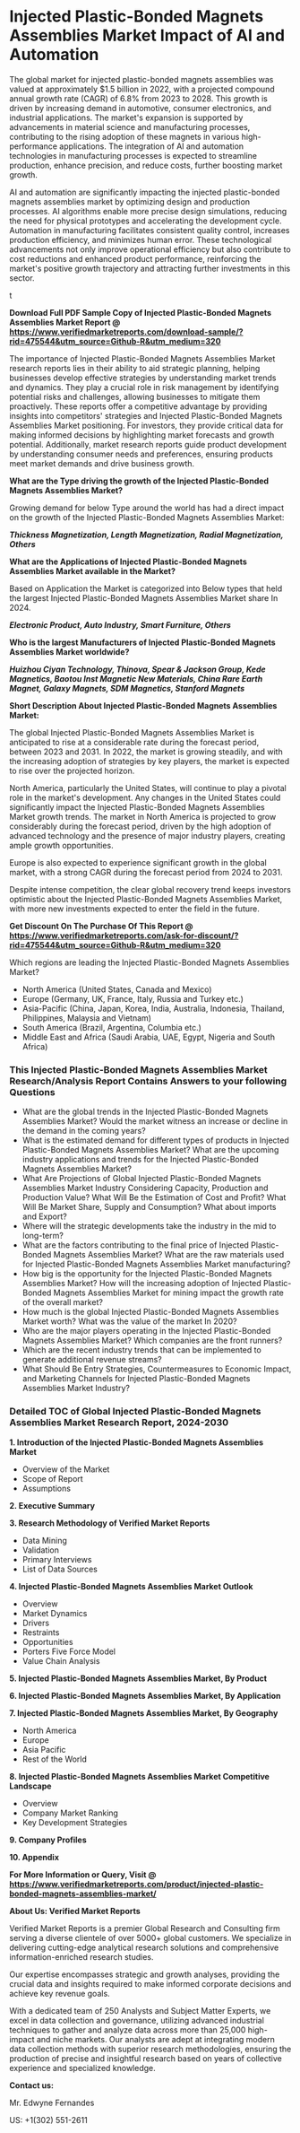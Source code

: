 <meta name="title" content="Global Injected Plastic-Bonded Magnets Assemblies Market Impact of AI and Automation"><meta name="description" content="The global market for injected plastic-bonded magnets assemblies was valued at approximately $1.5 billion in 2022, with a projected compound annual growth rate (CAGR) "><meta name="title" content="Injected Plastic-Bonded Magnets Assemblies Market Size, Share, Scope, Trends, Growth, Opportunities, Analysis, Forecast"><h1>Injected Plastic-Bonded Magnets Assemblies Market Impact of AI and Automation</h1><p>The global market for injected plastic-bonded magnets assemblies was valued at approximately $1.5 billion in 2022, with a projected compound annual growth rate (CAGR) of 6.8% from 2023 to 2028. This growth is driven by increasing demand in automotive, consumer electronics, and industrial applications. The market's expansion is supported by advancements in material science and manufacturing processes, contributing to the rising adoption of these magnets in various high-performance applications. The integration of AI and automation technologies in manufacturing processes is expected to streamline production, enhance precision, and reduce costs, further boosting market growth.</p><p>AI and automation are significantly impacting the injected plastic-bonded magnets assemblies market by optimizing design and production processes. AI algorithms enable more precise design simulations, reducing the need for physical prototypes and accelerating the development cycle. Automation in manufacturing facilitates consistent quality control, increases production efficiency, and minimizes human error. These technological advancements not only improve operational efficiency but also contribute to cost reductions and enhanced product performance, reinforcing the market's positive growth trajectory and attracting further investments in this sector.</p>t</p><p id="" class=""><strong>Download Full PDF Sample Copy of Injected Plastic-Bonded Magnets Assemblies Market Report @ <a href="https://www.verifiedmarketreports.com/download-sample/?rid=475544&utm_source=Github-R&utm_medium=320" target="_blank">https://www.verifiedmarketreports.com/download-sample/?rid=475544&utm_source=Github-R&utm_medium=320</a></strong></p><p>The importance of&nbsp;Injected Plastic-Bonded Magnets Assemblies Market research reports lies in their ability to aid strategic planning, helping businesses develop effective strategies by understanding market trends and dynamics. They play a crucial role in risk management by identifying potential risks and challenges, allowing businesses to mitigate them proactively. These reports offer a competitive advantage by providing insights into competitors' strategies and Injected Plastic-Bonded Magnets Assemblies Market positioning. For investors, they provide critical data for making informed decisions by highlighting market forecasts and growth potential. Additionally, market research reports guide product development by understanding consumer needs and preferences, ensuring products meet market demands and drive business growth.</p><p><strong>What are the&nbsp;Type driving the growth of the Injected Plastic-Bonded Magnets Assemblies Market?</strong></p><p id="" class="">Growing demand for below Type around the world has had a direct impact on the growth of the Injected Plastic-Bonded Magnets Assemblies Market:</p><em><strong>Thickness Magnetization, Length Magnetization, Radial Magnetization, Others</strong></em></p><strong>What are the&nbsp;Applications&nbsp;of Injected Plastic-Bonded Magnets Assemblies Market available in the Market?</strong></p><p id="" class="">Based on Application the Market is categorized into Below types that held the largest Injected Plastic-Bonded Magnets Assemblies Market share In 2024.</p><em><strong>Electronic Product, Auto Industry, Smart Furniture, Others</strong></em></p><strong>Who is the largest Manufacturers of Injected Plastic-Bonded Magnets Assemblies Market worldwide?</strong></p><p><em><strong>Huizhou Ciyan Technology, Thinova, Spear & Jackson Group, Kede Magnetics, Baotou Inst Magnetic New Materials, China Rare Earth Magnet, Galaxy Magnets, SDM Magnetics, Stanford Magnets</strong></em></p><p id="" class=""><strong>Short Description About Injected Plastic-Bonded Magnets Assemblies Market:</strong></p><p>The global Injected Plastic-Bonded Magnets Assemblies Market is anticipated to rise at a considerable rate during the forecast period, between 2023 and 2031. In 2022, the market is growing steadily, and with the increasing adoption of strategies by key players, the market is expected to rise over the projected horizon.</p><p>North America, particularly the United States, will continue to play a pivotal role in the market's development. Any changes in the United States could significantly impact the Injected Plastic-Bonded Magnets Assemblies Market growth trends. The market in North America is projected to grow considerably during the forecast period, driven by the high adoption of advanced technology and the presence of major industry players, creating ample growth opportunities.</p><p>Europe is also expected to experience significant growth in the global market, with a strong CAGR during the forecast period from 2024 to 2031.</p><p>Despite intense competition, the clear global recovery trend keeps investors optimistic about the Injected Plastic-Bonded Magnets Assemblies Market, with more new investments expected to enter the field in the future.</p><p id="" class=""><strong>Get Discount On The Purchase Of This Report @ <a href="https://www.verifiedmarketreports.com/ask-for-discount/?rid=475544&utm_source=Github-R&utm_medium=320" target="_blank">https://www.verifiedmarketreports.com/ask-for-discount/?rid=475544&utm_source=Github-R&utm_medium=320</a></strong></p>Which regions are leading the Injected Plastic-Bonded Magnets Assemblies Market?</p><ul><li>North America (United States, Canada and Mexico)</li><li>Europe (Germany, UK, France, Italy, Russia and Turkey etc.)</li><li>Asia-Pacific (China, Japan, Korea, India, Australia, Indonesia, Thailand, Philippines, Malaysia and Vietnam)</li><li>South America (Brazil, Argentina, Columbia etc.)</li><li>Middle East and Africa (Saudi Arabia, UAE, Egypt, Nigeria and South Africa)</li></ul><h3 id="" class="">This Injected Plastic-Bonded Magnets Assemblies Market Research/Analysis Report Contains Answers to your following Questions</h3><ul><li>What are the global trends in the Injected Plastic-Bonded Magnets Assemblies Market? Would the market witness an increase or decline in the demand in the coming years?</li><li>What is the estimated demand for different types of products in Injected Plastic-Bonded Magnets Assemblies Market? What are the upcoming industry applications and trends for the Injected Plastic-Bonded Magnets Assemblies Market?</li><li>What Are Projections of Global Injected Plastic-Bonded Magnets Assemblies Market Industry Considering Capacity, Production and Production Value? What Will Be the Estimation of Cost and Profit? What Will Be Market Share, Supply and Consumption? What about imports and Export?</li><li>Where will the strategic developments take the industry in the mid to long-term?</li><li>What are the factors contributing to the final price of Injected Plastic-Bonded Magnets Assemblies Market? What are the raw materials used for Injected Plastic-Bonded Magnets Assemblies Market manufacturing?</li><li>How big is the opportunity for the Injected Plastic-Bonded Magnets Assemblies Market? How will the increasing adoption of Injected Plastic-Bonded Magnets Assemblies Market for mining impact the growth rate of the overall market?</li><li>How much is the global Injected Plastic-Bonded Magnets Assemblies Market worth? What was the value of the market In 2020?</li><li>Who are the major players operating in the Injected Plastic-Bonded Magnets Assemblies Market? Which companies are the front runners?</li><li>Which are the recent industry trends that can be implemented to generate additional revenue streams?</li><li>What Should Be Entry Strategies, Countermeasures to Economic Impact, and Marketing Channels for Injected Plastic-Bonded Magnets Assemblies Market Industry?</li></ul><h3 id="" class="">Detailed TOC of Global Injected Plastic-Bonded Magnets Assemblies Market Research Report, 2024-2030</h3><p id="" class=""><strong>1. Introduction of the Injected Plastic-Bonded Magnets Assemblies Market</strong></p><ul><li>Overview of the Market</li><li>Scope of Report</li><li>Assumptions</li></ul><p id="" class=""><strong>2. Executive Summary</strong></p><p id="" class=""><strong>3. Research Methodology of Verified Market Reports</strong></p><ul><li>Data Mining</li><li>Validation</li><li>Primary Interviews</li><li>List of Data Sources</li></ul><p id="" class=""><strong>4. Injected Plastic-Bonded Magnets Assemblies Market Outlook</strong></p><ul><li>Overview</li><li>Market Dynamics</li><li>Drivers</li><li>Restraints</li><li>Opportunities</li><li>Porters Five Force Model</li><li>Value Chain Analysis</li></ul><p id="" class=""><strong>5. Injected Plastic-Bonded Magnets Assemblies Market, By Product</strong></p><p id="" class=""><strong>6. Injected Plastic-Bonded Magnets Assemblies Market, By Application</strong></p><p id="" class=""><strong>7. Injected Plastic-Bonded Magnets Assemblies Market, By Geography</strong></p><ul><li>North America</li><li>Europe</li><li>Asia Pacific</li><li>Rest of the World</li></ul><p id="" class=""><strong>8. Injected Plastic-Bonded Magnets Assemblies Market Competitive Landscape</strong></p><ul><li>Overview</li><li>Company Market Ranking</li><li>Key Development Strategies</li></ul><p id="" class=""><strong>9. Company Profiles</strong></p><p id="" class=""><strong>10. Appendix</strong></p><p id="" class=""><strong>For More Information or Query, Visit @ <a href="https://www.verifiedmarketreports.com/product/injected-plastic-bonded-magnets-assemblies-market/" target="_blank">https://www.verifiedmarketreports.com/product/injected-plastic-bonded-magnets-assemblies-market/</a></strong></p><p id="" class=""><strong>About Us: Verified Market Reports</strong></p><p id="" class="">Verified Market Reports is a premier Global Research and Consulting firm serving a diverse clientele of over 5000+ global customers. We specialize in delivering cutting-edge analytical research solutions and comprehensive information-enriched research studies.</p><p id="" class="">Our expertise encompasses strategic and growth analyses, providing the crucial data and insights required to make informed corporate decisions and achieve key revenue goals.</p><p id="" class="">With a dedicated team of 250 Analysts and Subject Matter Experts, we excel in data collection and governance, utilizing advanced industrial techniques to gather and analyze data across more than 25,000 high-impact and niche markets. Our analysts are adept at integrating modern data collection methods with superior research methodologies, ensuring the production of precise and insightful research based on years of collective experience and specialized knowledge.</p><p id="" class=""><strong>Contact us:</strong></p><p id="" class="">Mr. Edwyne Fernandes</p><p id="" class="">US: +1(302) 551-2611</p>